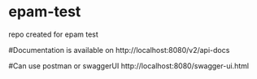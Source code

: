 # epam-test
repo created for  epam test

#Documentation is available on 
http://localhost:8080/v2/api-docs

#Can use postman or swaggerUI 
http://localhost:8080/swagger-ui.html

